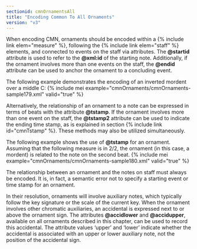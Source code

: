 ```yaml
---
sectionid: cmnOrnamentsAll
title: "Encoding Common To All Ornaments"
version: "v3"
---
```


When encoding CMN, ornaments should be encoded within a {% include link elem="measure" %}, following the {% include link elem="staff" %} elements, and connected to events on the staff via attributes. The **@startid** attribute is used to refer to the **@xml:id** of the starting note. Additionally, if the ornament involves more than one events on the staff, the **@endid** attribute can be used to anchor the ornament to a concluding event.

The following example demonstrates the encoding of an inverted mordent over a middle C:
{% include mei example="cmnOrnaments/cmnOrnaments-sample179.xml" valid="true" %}
    
Alternatively, the relationship of an ornament to a note can be expressed in terms of beats with the attribute **@tstamp**. If the ornament involves more than one event on the staff, the **@tstamp2** attribute can be used to indicate the ending time stamp, as is explained in section {% include link id="cmnTstamp" %}. These methods may also be utilized simultaneously.

The following example shows the use of **@tstamp** for an ornament. Assuming that the following measure is in 2/2, the ornament (in this case, a mordent) is related to the note on the second beat.
{% include mei example="cmnOrnaments/cmnOrnaments-sample180.xml" valid="true" %}
    
The relationship between an ornament and the notes on staff must always be encoded. It is, in fact, a semantic error not to specify a starting event or time stamp for an ornament.

In their resolution, ornaments will involve auxiliary notes, which typically follow the key signature or the scale of the current key. When the ornament involves other chromatic auxiliaries, an accidental is expressed next to or above the ornament sign. The attributes **@accidlower** and **@accidupper**, available on all ornaments described in this chapter, can be used to record this accidental. The attribute values ‘upper’ and ‘lower’ indicate whether the accidental is associated with an upper or lower auxiliary note, not the position of the accidental sign.
